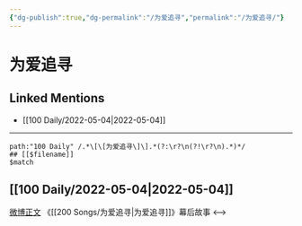 ```yaml
---
{"dg-publish":true,"dg-permalink":"/为爱追寻","permalink":"/为爱追寻/"}
---
```


# 为爱追寻

## Linked Mentions
- [[100 Daily/2022-05-04\|2022-05-04]]


---

```expander
path:"100 Daily" /.*\[\[为爱追寻\]\].*(?:\r?\n(?!\r?\n).*)*/
## [[$filename]]
$match
```
## [[100 Daily/2022-05-04\|2022-05-04]]
[微博正文](https://m.weibo.cn/5779263512/4765508219701469) 《[[200 Songs/为爱追寻\|为爱追寻]]》幕后故事
<-->